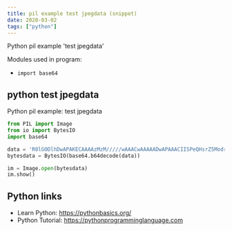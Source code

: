 ```yaml
---
title: pil example test jpegdata (snippet)
date: 2020-03-02
tags: ["python"]
---
```

Python pil example 'test jpegdata'


Modules used in program: 
* `import base64`

## python test jpegdata

Python pil example: test jpegdata

```python
from PIL import Image
from io import BytesIO
import base64

data = 'R0lGODlhDwAPAKECAAAAzMzM/////wAAACwAAAAADwAPAAACIISPeQHsrZ5ModrLlN48CXF8m2iQ3YmmKqVlRtW4MLwWACH+H09wdGltaXplZCBieSBVbGVhZCBTbWFydFNhdmVyIQAAOw=='
bytesdata = BytesIO(base64.b64decode(data))

im = Image.open(bytesdata)
im.show()

```

## Python links

- Learn Python: https://pythonbasics.org/
- Python Tutorial: https://pythonprogramminglanguage.com
